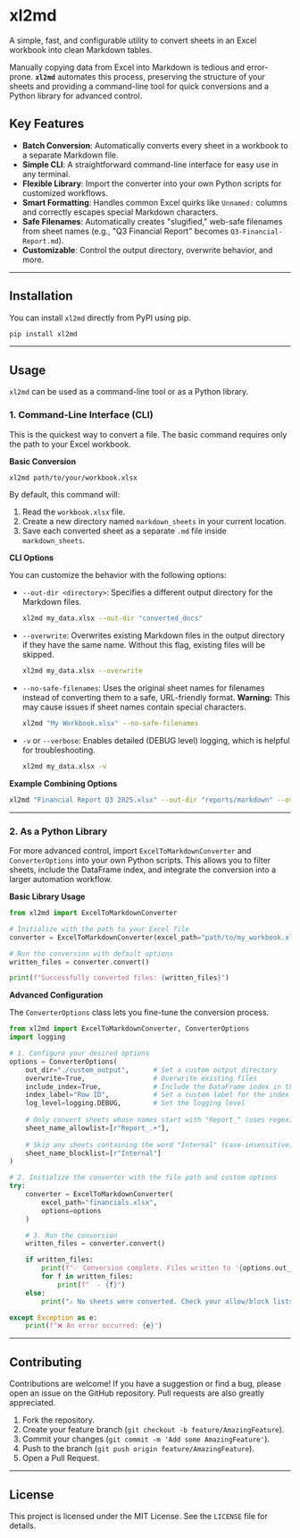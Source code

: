 # xl2md

A simple, fast, and configurable utility to convert sheets in an Excel workbook into clean Markdown tables.

Manually copying data from Excel into Markdown is tedious and error-prone. **`xl2md`** automates this process, preserving the structure of your sheets and providing a command-line tool for quick conversions and a Python library for advanced control.

## Key Features

  * **Batch Conversion**: Automatically converts every sheet in a workbook to a separate Markdown file.
  * **Simple CLI**: A straightforward command-line interface for easy use in any terminal.
  * **Flexible Library**: Import the converter into your own Python scripts for customized workflows.
  * **Smart Formatting**: Handles common Excel quirks like `Unnamed:` columns and correctly escapes special Markdown characters.
  * **Safe Filenames**: Automatically creates "slugified," web-safe filenames from sheet names (e.g., "Q3 Financial Report" becomes `Q3-Financial-Report.md`).
  * **Customizable**: Control the output directory, overwrite behavior, and more.

-----

## Installation

You can install `xl2md` directly from PyPI using pip.

```bash
pip install xl2md
```

-----

## Usage

`xl2md` can be used as a command-line tool or as a Python library.

### 1\. Command-Line Interface (CLI)

This is the quickest way to convert a file. The basic command requires only the path to your Excel workbook.

**Basic Conversion**

```bash
xl2md path/to/your/workbook.xlsx
```

By default, this command will:

1.  Read the `workbook.xlsx` file.
2.  Create a new directory named `markdown_sheets` in your current location.
3.  Save each converted sheet as a separate `.md` file inside `markdown_sheets`.

**CLI Options**

You can customize the behavior with the following options:

  * `--out-dir <directory>`: Specifies a different output directory for the Markdown files.

    ```bash
    xl2md my_data.xlsx --out-dir "converted_docs"
    ```

  * `--overwrite`: Overwrites existing Markdown files in the output directory if they have the same name. Without this flag, existing files will be skipped.

    ```bash
    xl2md my_data.xlsx --overwrite
    ```

  * `--no-safe-filenames`: Uses the original sheet names for filenames instead of converting them to a safe, URL-friendly format. **Warning:** This may cause issues if sheet names contain special characters.

    ```bash
    xl2md "My Workbook.xlsx" --no-safe-filenames
    ```

  * `-v` or `--verbose`: Enables detailed (DEBUG level) logging, which is helpful for troubleshooting.

    ```bash
    xl2md my_data.xlsx -v
    ```

**Example Combining Options**

```bash
xl2md "Financial Report Q3 2025.xlsx" --out-dir "reports/markdown" --overwrite --verbose
```

-----

### 2\. As a Python Library

For more advanced control, import `ExcelToMarkdownConverter` and `ConverterOptions` into your own Python scripts. This allows you to filter sheets, include the DataFrame index, and integrate the conversion into a larger automation workflow.

**Basic Library Usage**

```python
from xl2md import ExcelToMarkdownConverter

# Initialize with the path to your Excel file
converter = ExcelToMarkdownConverter(excel_path="path/to/my_workbook.xlsx")

# Run the conversion with default options
written_files = converter.convert()

print(f"Successfully converted files: {written_files}")
```

**Advanced Configuration**

The `ConverterOptions` class lets you fine-tune the conversion process.

```python
from xl2md import ExcelToMarkdownConverter, ConverterOptions
import logging

# 1. Configure your desired options
options = ConverterOptions(
    out_dir="./custom_output",      # Set a custom output directory
    overwrite=True,                 # Overwrite existing files
    include_index=True,             # Include the DataFrame index in the table
    index_label="Row ID",           # Set a custom label for the index column
    log_level=logging.DEBUG,        # Set the logging level
    
    # Only convert sheets whose names start with "Report_" (uses regex)
    sheet_name_allowlist=[r"Report_.+"],
    
    # Skip any sheets containing the word "Internal" (case-insensitive)
    sheet_name_blocklist=[r"Internal"]
)

# 2. Initialize the converter with the file path and custom options
try:
    converter = ExcelToMarkdownConverter(
        excel_path="financials.xlsx",
        options=options
    )

    # 3. Run the conversion
    written_files = converter.convert()

    if written_files:
        print(f"✅ Conversion complete. Files written to '{options.out_dir}':")
        for f in written_files:
            print(f"  - {f}")
    else:
        print("⚠️ No sheets were converted. Check your allow/block lists and file content.")

except Exception as e:
    print(f"❌ An error occurred: {e}")

```

-----

## Contributing

Contributions are welcome\! If you have a suggestion or find a bug, please open an issue on the GitHub repository. Pull requests are also greatly appreciated.

1.  Fork the repository.
2.  Create your feature branch (`git checkout -b feature/AmazingFeature`).
3.  Commit your changes (`git commit -m 'Add some AmazingFeature'`).
4.  Push to the branch (`git push origin feature/AmazingFeature`).
5.  Open a Pull Request.

-----

## License

This project is licensed under the MIT License. See the `LICENSE` file for details.